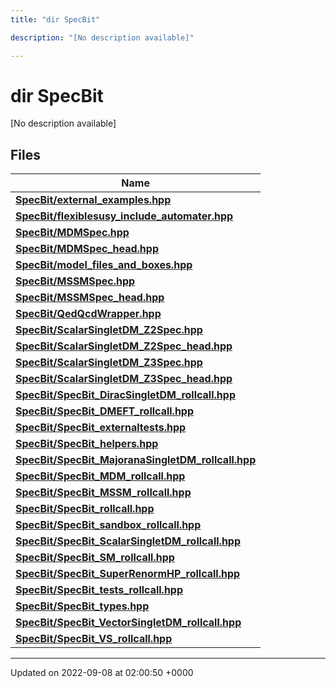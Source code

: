```yaml
---
title: "dir SpecBit"

description: "[No description available]"

---
```


# dir SpecBit

[No description available]

## Files

| Name           |
| -------------- |
| **[SpecBit/external_examples.hpp](/documentation/code/files/external__examples_8hpp/#file-specbit-external-examples-hpp)**  |
| **[SpecBit/flexiblesusy_include_automater.hpp](/documentation/code/files/flexiblesusy__include__automater_8hpp/#file-specbit-flexiblesusy-include-automater-hpp)**  |
| **[SpecBit/MDMSpec.hpp](/documentation/code/files/mdmspec_8hpp/#file-specbit-mdmspec-hpp)**  |
| **[SpecBit/MDMSpec_head.hpp](/documentation/code/files/mdmspec__head_8hpp/#file-specbit-mdmspec-head-hpp)**  |
| **[SpecBit/model_files_and_boxes.hpp](/documentation/code/files/model__files__and__boxes_8hpp/#file-specbit-model-files-and-boxes-hpp)**  |
| **[SpecBit/MSSMSpec.hpp](/documentation/code/files/mssmspec_8hpp/#file-specbit-mssmspec-hpp)**  |
| **[SpecBit/MSSMSpec_head.hpp](/documentation/code/files/mssmspec__head_8hpp/#file-specbit-mssmspec-head-hpp)**  |
| **[SpecBit/QedQcdWrapper.hpp](/documentation/code/files/qedqcdwrapper_8hpp/#file-specbit-qedqcdwrapper-hpp)**  |
| **[SpecBit/ScalarSingletDM_Z2Spec.hpp](/documentation/code/files/scalarsingletdm__z2spec_8hpp/#file-specbit-scalarsingletdm-z2spec-hpp)**  |
| **[SpecBit/ScalarSingletDM_Z2Spec_head.hpp](/documentation/code/files/scalarsingletdm__z2spec__head_8hpp/#file-specbit-scalarsingletdm-z2spec-head-hpp)**  |
| **[SpecBit/ScalarSingletDM_Z3Spec.hpp](/documentation/code/files/scalarsingletdm__z3spec_8hpp/#file-specbit-scalarsingletdm-z3spec-hpp)**  |
| **[SpecBit/ScalarSingletDM_Z3Spec_head.hpp](/documentation/code/files/scalarsingletdm__z3spec__head_8hpp/#file-specbit-scalarsingletdm-z3spec-head-hpp)**  |
| **[SpecBit/SpecBit_DiracSingletDM_rollcall.hpp](/documentation/code/files/specbit__diracsingletdm__rollcall_8hpp/#file-specbit-specbit-diracsingletdm-rollcall-hpp)**  |
| **[SpecBit/SpecBit_DMEFT_rollcall.hpp](/documentation/code/files/specbit__dmeft__rollcall_8hpp/#file-specbit-specbit-dmeft-rollcall-hpp)**  |
| **[SpecBit/SpecBit_externaltests.hpp](/documentation/code/files/specbit__externaltests_8hpp/#file-specbit-specbit-externaltests-hpp)**  |
| **[SpecBit/SpecBit_helpers.hpp](/documentation/code/files/specbit__helpers_8hpp/#file-specbit-specbit-helpers-hpp)**  |
| **[SpecBit/SpecBit_MajoranaSingletDM_rollcall.hpp](/documentation/code/files/specbit__majoranasingletdm__rollcall_8hpp/#file-specbit-specbit-majoranasingletdm-rollcall-hpp)**  |
| **[SpecBit/SpecBit_MDM_rollcall.hpp](/documentation/code/files/specbit__mdm__rollcall_8hpp/#file-specbit-specbit-mdm-rollcall-hpp)**  |
| **[SpecBit/SpecBit_MSSM_rollcall.hpp](/documentation/code/files/specbit__mssm__rollcall_8hpp/#file-specbit-specbit-mssm-rollcall-hpp)**  |
| **[SpecBit/SpecBit_rollcall.hpp](/documentation/code/files/specbit__rollcall_8hpp/#file-specbit-specbit-rollcall-hpp)**  |
| **[SpecBit/SpecBit_sandbox_rollcall.hpp](/documentation/code/files/specbit__sandbox__rollcall_8hpp/#file-specbit-specbit-sandbox-rollcall-hpp)**  |
| **[SpecBit/SpecBit_ScalarSingletDM_rollcall.hpp](/documentation/code/files/specbit__scalarsingletdm__rollcall_8hpp/#file-specbit-specbit-scalarsingletdm-rollcall-hpp)**  |
| **[SpecBit/SpecBit_SM_rollcall.hpp](/documentation/code/files/specbit__sm__rollcall_8hpp/#file-specbit-specbit-sm-rollcall-hpp)**  |
| **[SpecBit/SpecBit_SuperRenormHP_rollcall.hpp](/documentation/code/files/specbit__superrenormhp__rollcall_8hpp/#file-specbit-specbit-superrenormhp-rollcall-hpp)**  |
| **[SpecBit/SpecBit_tests_rollcall.hpp](/documentation/code/files/specbit__tests__rollcall_8hpp/#file-specbit-specbit-tests-rollcall-hpp)**  |
| **[SpecBit/SpecBit_types.hpp](/documentation/code/files/specbit__types_8hpp/#file-specbit-specbit-types-hpp)**  |
| **[SpecBit/SpecBit_VectorSingletDM_rollcall.hpp](/documentation/code/files/specbit__vectorsingletdm__rollcall_8hpp/#file-specbit-specbit-vectorsingletdm-rollcall-hpp)**  |
| **[SpecBit/SpecBit_VS_rollcall.hpp](/documentation/code/files/specbit__vs__rollcall_8hpp/#file-specbit-specbit-vs-rollcall-hpp)**  |






-------------------------------

Updated on 2022-09-08 at 02:00:50 +0000
